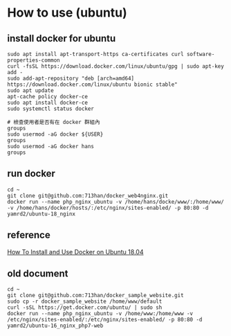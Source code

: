 # How to use (ubuntu)

## install docker for ubuntu

```
sudo apt install apt-transport-https ca-certificates curl software-properties-common
curl -fsSL https://download.docker.com/linux/ubuntu/gpg | sudo apt-key add -
sudo add-apt-repository "deb [arch=amd64] https://download.docker.com/linux/ubuntu bionic stable"
sudo apt update
apt-cache policy docker-ce 
sudo apt install docker-ce
sudo systemctl status docker

# 檢查使用者是否有在 docker 群組內
groups
sudo usermod -aG docker ${USER}
groups
sudo usermod -aG docker hans
groups
```

## run docker

```
cd ~
git clone git@github.com:713han/docker_web4nginx.git
docker run --name php_nginx_ubuntu -v /home/hans/docke/www/:/home/www/ -v /home/hans/docker/hosts/:/etc/nginx/sites-enabled/ -p 80:80 -d yamrd2/ubuntu-18_nginx
```

## reference

[How To Install and Use Docker on Ubuntu 18.04](https://www.digitalocean.com/community/tutorials/how-to-install-and-use-docker-on-ubuntu-18-04)

## old document

```
cd ~
git clone git@github.com:713han/docker_sample_website.git
sudo cp -r docker_sample_website /home/www/default
curl -sSL https://get.docker.com/ubuntu/ | sudo sh
docker run --name php_nginx_ubuntu -v /home/www:/home/www -v /etc/nginx/sites-enabled/:/etc/nginx/sites-enabled/ -p 80:80 -d yamrd2/ubuntu-16_nginx_php7-web
```


